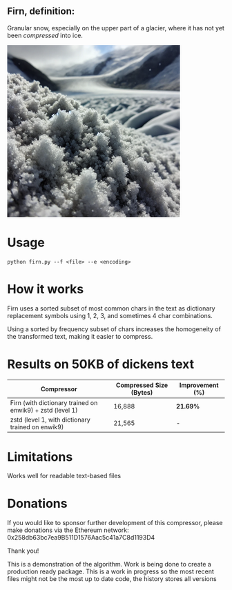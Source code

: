 
## Firn, definition:
Granular snow, especially on the upper part of a glacier, where it has not yet been _compressed_ into ice.

<img src="img.png" alt="firn" width="400">

# Usage
```
python firn.py --f <file> --e <encoding>
```

# How it works
Firn uses a sorted subset of most common chars in the text as dictionary replacement symbols using 1, 2, 3, and sometimes 4 char combinations.

Using a sorted by frequency subset of chars increases the homogeneity of the transformed text, making it easier to compress.

# Results on 50KB of dickens text
| Compressor | Compressed Size (Bytes) | Improvement (%) |
|------------|--------------------------|-----------------|
| Firn (with dictionary trained on enwik9) + zstd (level 1)       | 16,888                   | **21.69%**        |
| zstd (level 1, with dictionary trained on enwik9) | 21,565                | -               |

# Limitations
Works well for readable text-based files

# Donations
If you would like to sponsor further development of this compressor, please make donations via the Ethereum network:
0x258db63bc7ea9B511D1576Aac5c41a7C8d1193D4

Thank you!

This is a demonstration of the algorithm. Work is being done to create a production ready package. This is a work in progress so the most recent files might not be the most up to date code, the history stores all versions

